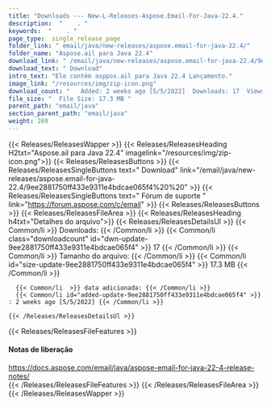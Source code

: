 ```yaml
---
title: "Downloads --- New-L-Releases-Aspose.Email-For-Java-22.4." 
description:  "    . " 
keywords:  "    . " 
page_type:  single_release_page
folder_link: " email/java/new-releases/aspose.email-for-java-22.4/"
folder_name: "Aspose.ail para Java 22.4"
download_link: " /email/java/new-releases/aspose.email-for-java-22.4/9ee2881750ff433e9311e4bdcae065f4"
download_text: " Download"
intro_text: "Ele contém asppos.ail para Java 22.4 Lançamento."
image_link: "/resources/img/zip-icon.png"
download_count: "   Added: 2 weeks ago [5/5/2022]  Downloads: 17  Views: 25"
file_size: "  File Size: 17.3 MB "
parent_path: "email/java"
section_parent_path: "email/java"
weight: 269
---
```


{{< Releases/ReleasesWapper >}}
  {{< Releases/ReleasesHeading H2txt="Aspose.ail para Java 22.4" imagelink="/resources/img/zip-icon.png">}}
  {{< Releases/ReleasesButtons >}}
    {{< Releases/ReleasesSingleButtons text=" Download" link="/email/java/new-releases/aspose.email-for-java-22.4/9ee2881750ff433e9311e4bdcae065f4%20%20" >}}
    {{< Releases/ReleasesSingleButtons text=" Fórum de suporte " link="https://forum.aspose.com/c/email" >}}
  {{< Releases/ReleasesButtons >}}
  {{< Releases/ReleasesFileArea >}}
    {{< Releases/ReleasesHeading h4txt="Detalhes do arquivo">}}
    {{< Releases/ReleasesDetailsUl >}}
            {{< Common/li  >}} Downloads: {{< /Common/li >}} 
      {{< Common/li class="downloadcount" id="dwn-update-9ee2881750ff433e9311e4bdcae065f4" >}} 17 {{< /Common/li >}} 
      {{< Common/li  >}} Tamanho do arquivo: {{< /Common/li >}} 
      {{< Common/li id="size-update-9ee2881750ff433e9311e4bdcae065f4" >}} 17.3 MB {{< /Common/li >}} 


      {{< Common/li  >}} data adicionada: {{< /Common/li >}} 
      {{< Common/li id="added-update-9ee2881750ff433e9311e4bdcae065f4" >}} : 2 weeks ago [5/5/2022] {{< /Common/li >}} 

    {{< /Releases/ReleasesDetailsUl >}}

  {{< Releases/ReleasesFileFeatures >}}
      <h4>Notas de liberação</h4><div><a href="https://docs.aspose.com/email/java/aspose-email-for-java-22-4-release-notes/">https://docs.aspose.com/email/java/aspose-email-for-java-22-4-release-notes/</a></div>
  {{< /Releases/ReleasesFileFeatures >}}
 {{< /Releases/ReleasesFileArea >}}
{{< /Releases/ReleasesWapper >}}


